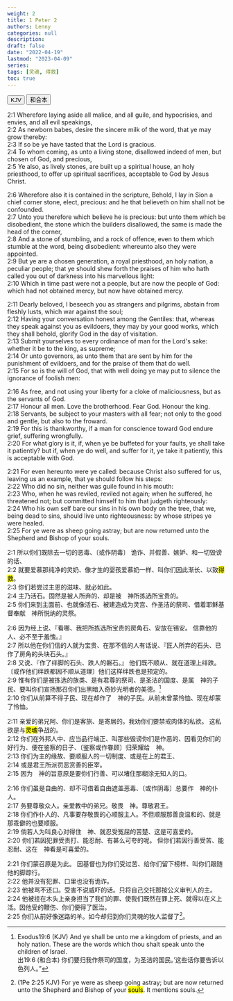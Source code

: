 ```yaml
---
weight: 2
title: 1 Peter 2
authors: Lenny
categories: null
description: 
draft: false
date: "2022-04-19"
lastmod: "2023-04-09"
series: 
tags: [灵魂, 得救]
toc: true
---
```


<!--more-->

<!-- Tab links -->

<div class="tab">
  <button class="tablinks active" onclick="tablabel(event, 'english')">KJV</button>
  <button class="tablinks" onclick="tablabel(event, 'chinese')">和合本</button>
</div>

<!-- Tab content -->
<div id="english" class="tabcontent" style="display:block">

2:1 Wherefore laying aside all malice, and all guile, and hypocrisies, and envies, and all evil speakings,  
2:2 As newborn babes, desire the sincere milk of the word, that ye may grow thereby:  
2:3 If so be ye have tasted that the Lord is gracious.  
2:4 To whom coming, as unto a living stone, disallowed indeed of men, but chosen of God, and precious,  
2:5 Ye also, as lively stones, are built up a spiritual house, an holy priesthood, to offer up spiritual sacrifices, acceptable to God by Jesus Christ.  

2:6 Wherefore also it is contained in the scripture, Behold, I lay in Sion a chief corner stone, elect, precious: and he that believeth on him shall not be confounded.  
2:7 Unto you therefore which believe he is precious: but unto them which be disobedient, the stone which the builders disallowed, the same is made the head of the corner,  
2:8 And a stone of stumbling, and a rock of offence, even to them which stumble at the word, being disobedient: whereunto also they were appointed.  
2:9 But ye are a chosen generation, a royal priesthood, an holy nation, a peculiar people; that ye should shew forth the praises of him who hath called you out of darkness into his marvellous light:  
2:10 Which in time past were not a people, but are now the people of God: which had not obtained mercy, but now have obtained mercy.  

2:11 Dearly beloved, I beseech you as strangers and pilgrims, abstain from fleshly lusts, which war against the soul;  
2:12 Having your conversation honest among the Gentiles: that, whereas they speak against you as evildoers, they may by your good works, which they shall behold, glorify God in the day of visitation.  
2:13 Submit yourselves to every ordinance of man for the Lord's sake: whether it be to the king, as supreme;  
2:14 Or unto governors, as unto them that are sent by him for the punishment of evildoers, and for the praise of them that do well.  
2:15 For so is the will of God, that with well doing ye may put to silence the ignorance of foolish men:  

2:16 As free, and not using your liberty for a cloke of maliciousness, but as the servants of God.  
2:17 Honour all men. Love the brotherhood. Fear God. Honour the king.  
2:18 Servants, be subject to your masters with all fear; not only to the good and gentle, but also to the froward.  
2:19 For this is thankworthy, if a man for conscience toward God endure grief, suffering wrongfully.  
2:20 For what glory is it, if, when ye be buffeted for your faults, ye shall take it patiently? but if, when ye do well, and suffer for it, ye take it patiently, this is acceptable with God.  

2:21 For even hereunto were ye called: because Christ also suffered for us, leaving us an example, that ye should follow his steps:  
2:22 Who did no sin, neither was guile found in his mouth:  
2:23 Who, when he was reviled, reviled not again; when he suffered, he threatened not; but committed himself to him that judgeth righteously:  
2:24 Who his own self bare our sins in his own body on the tree, that we, being dead to sins, should live unto righteousness: by whose stripes ye were healed.  
2:25 For ye were as sheep going astray; but are now returned unto the Shepherd and Bishop of your souls.  

</div>


<div id="chinese" class="tabcontent">

2:1 所以你们既除去一切的恶毒、〔或作阴毒〕  诡诈、并假善、嫉妒、和一切毁谤的话、  
2:2 就要爱慕那纯净的灵奶、像才生的婴孩爱慕奶一样、叫你们因此渐长、以致<mark>得救</mark>。  
2:3 你们若尝过主恩的滋味、就必如此。  
2:4 主乃活石。固然是被人所弃的、却是被　神所拣选所宝贵的。  
2:5 你们来到主面前、也就像活石、被建造成为灵宫、作圣洁的祭司、借着耶稣基督奉献　神所悦纳的灵祭。  

2:6 因为经上说、『看哪、我把所拣选所宝贵的房角石、安放在锡安。  信靠他的人、必不至于羞愧。』  
2:7 所以他在你们信的人就为宝贵、在那不信的人有话说、『匠人所弃的石头、已作了房角的头块石头。』  
2:8 又说、『作了绊脚的石头、跌人的磐石。』 他们既不顺从、就在道理上绊跌。〔或作他们绊跌都因不顺从道理〕他们这样绊跌也是预定的。  
2:9 惟有你们是被拣选的族类、是有君尊的祭司、是圣洁的国度、是属　神的子民、要叫你们宣扬那召你们出黑暗入奇妙光明者的美德。[^1]  
2:10 你们从前算不得子民、现在却作了　神的子民。从前未曾蒙怜恤、现在却蒙了怜恤。  

2:11 亲爱的弟兄阿、你们是客旅、是寄居的。我劝你们要禁戒肉体的私欲。  这私欲是与<mark>灵魂</mark>争战的。  
2:12 你们在外邦人中、应当品行端正、叫那些毁谤你们是作恶的、因看见你们的好行为、便在鉴察的日子、〔鉴察或作眷顾〕归荣耀给　神。  
2:13 你们为主的缘故、要顺服人的一切制度、或是在上的君王、  
2:14 或是君王所派罚恶赏善的臣宰。  
2:15 因为　神的旨意原是要你们行善、可以堵住那糊涂无知人的口。  

2:16 你们虽是自由的、却不可借着自由遮盖恶毒、〔或作阴毒〕总要作　神的仆人。  
2:17 务要尊敬众人。亲爱教中的弟兄。敬畏　神。尊敬君王。  
2:18 你们作仆人的、凡事要存敬畏的心顺服主人。不但顺服那善良温和的、就是那乖僻的也要顺服。  
2:19 倘若人为叫良心对得住　神、就忍受冤屈的苦楚、这是可喜爱的。  
2:20 你们若因犯罪受责打、能忍耐、有甚么可夸的呢。  但你们若因行善受苦、能忍耐、这在　神看是可喜爱的。  

2:21 你们蒙召原是为此。  因基督也为你们受过苦、给你们留下榜样、叫你们跟随他的脚踪行。  
2:22 他并没有犯罪、口里也没有诡诈。  
2:23 他被骂不还口。受害不说威吓的话。只将自己交托那按公义审判人的主。  
2:24 他被挂在木头上亲身担当了我们的罪、使我们既然在罪上死、就得以在义上活。因他受的鞭伤、你们便得了医治。  
2:25 你们从前好像迷路的羊。如今却归到你们灵魂的牧人监督了[^2]。  

[^1]: ‪Exodus‬19:6 (KJV) And ye shall be unto me a kingdom of priests, and an holy nation. These are the words which thou shalt speak unto the children of Israel.  
出19:6 (和合本) 你们要归我作祭司的国度，为圣洁的国民。’这些话你要告诉以色列人。”  
[^2]: (1Pe 2:25 KJV)  For ye were as sheep going astray; but are now returned unto the Shepherd and Bishop of your <mark>souls</mark>.  It mentions souls.
</div>
